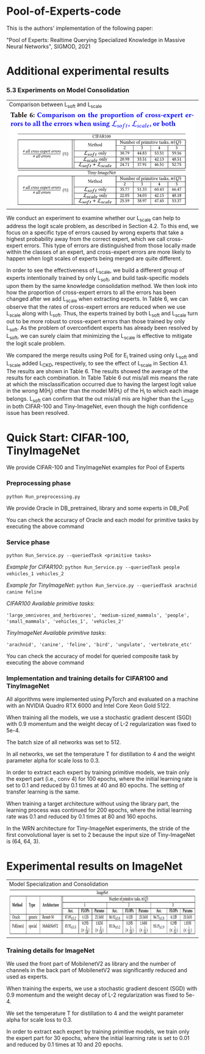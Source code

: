 # Pool-of-Experts-code

This is the authors' implementation of the following paper:

"Pool of Experts: Realtime Querying Specialized Knowledge in Massive Neural Networks", SIGMOD, 2021

# Additional experimental results

### 5.3 Experiments on Model Consolidation

<table>
<td> Comparison between L<sub>soft</sub> and L<sub>scale</sub> </td>
<tr>
<td><img src = 'addImg/table6_cross_expert_errors.PNG' height = '250px'></td>
</tr>
</table>

We conduct an experiment to examine whether our L<sub>scale</sub> can help to address the logit scale problem, as described in Section 4.2. To this end, we focus on a specific type of errors caused by wrong experts that take a highest probability away from the correct expert, which we call cross-expert errors. This type of errors are distinguished from those locally made within the classes of an expert, and cross-expert errors are more likely to happen when logit scales of experts being merged are quite different.

In order to see the effectiveness of L<sub>scale</sub>, we build a different group of experts intentionally trained by only L<sub>soft</sub>, and build task-specific models upon them by the same knowledge consolidation method. We then look into how the proportion of cross-expert errors to all the errors has been changed after we add L<sub>scale</sub> when extracting experts. In Table 6, we can observe that the rates of cross-expert errors are reduced when we use L<sub>scale</sub> along with L<sub>soft</sub>. Thus, the experts trained by both L<sub>soft</sub> and L<sub>scale</sub> turn out to be more robust to cross-expert errors than those trained by only L<sub>soft</sub>. As the problem of overconfident experts has already been resolved by L<sub>soft</sub>, we can surely claim that minimizing the L<sub>scale</sub> is effective to mitigate the logit scale problem.

We compared the merge results using PoE for E<sub>i</sub> trained using only L<sub>soft</sub> and L<sub>scale</sub> added L<sub>CKD</sub>, respectively, to see the effect of L<sub>scale</sub> in Section 4.1. The results are shown in Table 6. The results showed the average of the results for each combination. In Table Table 6 out mis/all mis means the rate at which the misclassification occurred due to having the largest logit value in the wrong M(H<sub>j</sub>) other than the model M(H<sub>i</sub>) of the H<sub>i</sub> to which each image belongs. L<sub>soft</sub> can confirm that the out mis/all mis are higher than the L<sub>CKD</sub> in both CIFAR-100 and Tiny-ImageNet, even though the high confidence issue has been resolved.


# Quick Start: CIFAR-100, TinyImageNet
We provide CIFAR-100 and TinyImageNet examples for Pool of Experts

### Preprocessing phase
    python Run_preprocessing.py

We provide Oracle in DB_pretrained, library and some experts in DB_PoE

You can check the accuracy of Oracle and each model for primitive tasks by executing the above command

### Service phase
    python Run_Service.py --queriedTask <primitive tasks>
*Example for CIFAR100*: `python Run_Service.py --queriedTask people vehicles_1 vehicles_2`

*Example for TinyImageNet*: `python Run_Service.py --queriedTask arachnid canine feline`

*CIFAR100 Available primitive tasks*: 

    'large_omnivores_and_herbivores', 'medium-sized_mammals', 'people', 'small_mammals', 'vehicles_1', 'vehicles_2'
    
*TinyImageNet Available primitive tasks*: 

    'arachnid', 'canine', 'feline', 'bird', 'ungulate', 'vertebrate_etc'

You can check the accuracy of model for queried composite task by executing the above command

### Implementation and training details for CIFAR100 and TinyImageNet
All algorithms were implemented using PyTorch and evaluated on a machine with an NVIDIA Quadro RTX 6000 and Intel Core Xeon Gold 5122.

When training all the models, we use a stochastic gradient descent (SGD) with 0.9 momentum and the weight decay of L-2 regularization was fixed to 5e-4. 

The batch size of all networks was set to 512.

In all networks, we set the temperature T for distillation to 4 and the weight parameter alpha for scale loss to 0.3.

In order to extract each expert by training primitive models, we train only the expert part (i.e., conv 4) for 100 epochs, where the initial learning rate is set to 0.1 and reduced by 0.1 times at 40 and 80 epochs. The setting of transfer learning is the same.

When training a target architecture without using the library part, the learning process was continued for 200 epochs, where the initial learning rate was 0.1 and reduced by 0.1 times at 80 and 160 epochs. 

In the WRN architecture for Tiny-ImageNet experiments, the stride of the first convolutional layer is set to 2 because the input size of Tiny-ImageNet is (64, 64, 3).


# Experimental results on ImageNet

<table>
<td> Model Specialization and Consolidation </td>
<tr>
<td><img src = 'addImg/table_Imagenet.PNG' height = '120px'></td>
</tr>
</table>

### Training details for ImageNet

We used the front part of MobilenetV2 as library and the number of channels in the back part of MobilenetV2 was significantly reduced and used as experts.

When training the experts, we use a stochastic gradient descent (SGD) with 0.9 momentum and the weight decay of L-2 regularization was fixed to 5e-4. 

We set the temperature T for distillation to 4 and the weight parameter alpha for scale loss to 0.3.

In order to extract each expert by training primitive models, we train only the expert part for 30 epochs, where the initial learning rate is set to 0.01 and reduced by 0.1 times at 10 and 20 epochs.
